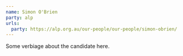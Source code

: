 ```yaml
---
name: Simon O'Brien
party: alp
urls:
  party: https://alp.org.au/our-people/our-people/simon-obrien/
---
```

Some verbiage about the candidate here.
